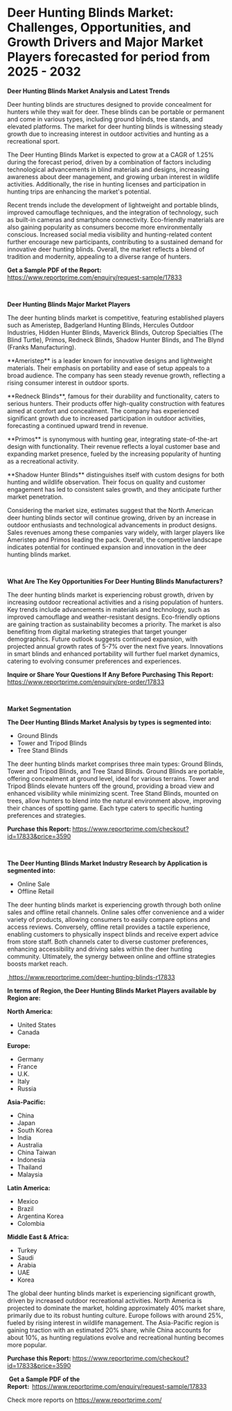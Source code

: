 <p><h1>Deer Hunting Blinds Market: Challenges, Opportunities, and Growth Drivers and Major Market Players forecasted for period from 2025 - 2032</h1></p><p><strong>Deer Hunting Blinds Market Analysis and Latest Trends</strong></p>
<p><p>Deer hunting blinds are structures designed to provide concealment for hunters while they wait for deer. These blinds can be portable or permanent and come in various types, including ground blinds, tree stands, and elevated platforms. The market for deer hunting blinds is witnessing steady growth due to increasing interest in outdoor activities and hunting as a recreational sport.</p><p>The Deer Hunting Blinds Market is expected to grow at a CAGR of 1.25% during the forecast period, driven by a combination of factors including technological advancements in blind materials and designs, increasing awareness about deer management, and growing urban interest in wildlife activities. Additionally, the rise in hunting licenses and participation in hunting trips are enhancing the market's potential.</p><p>Recent trends include the development of lightweight and portable blinds, improved camouflage techniques, and the integration of technology, such as built-in cameras and smartphone connectivity. Eco-friendly materials are also gaining popularity as consumers become more environmentally conscious. Increased social media visibility and hunting-related content further encourage new participants, contributing to a sustained demand for innovative deer hunting blinds. Overall, the market reflects a blend of tradition and modernity, appealing to a diverse range of hunters.</p></p>
<p><strong>Get a Sample PDF of the Report:&nbsp;</strong> <a href="https://www.reportprime.com/enquiry/request-sample/17833?utm_campaign=3368&utm_medium=2&utm_source=Github&utm_content=ia&utm_term=18032025&utm_id=deer-hunting-blinds">https://www.reportprime.com/enquiry/request-sample/17833</a></p>
<p>&nbsp;</p>
<p><strong>Deer Hunting Blinds Major Market Players</strong></p>
<p><p>The deer hunting blinds market is competitive, featuring established players such as Ameristep, Badgerland Hunting Blinds, Hercules Outdoor Industries, Hidden Hunter Blinds, Maverick Blinds, Outcrop Specialties (The Blind Turtle), Primos, Redneck Blinds, Shadow Hunter Blinds, and The Blynd (Franks Manufacturing).</p><p>**Ameristep** is a leader known for innovative designs and lightweight materials. Their emphasis on portability and ease of setup appeals to a broad audience. The company has seen steady revenue growth, reflecting a rising consumer interest in outdoor sports.</p><p>**Redneck Blinds**, famous for their durability and functionality, caters to serious hunters. Their products offer high-quality construction with features aimed at comfort and concealment. The company has experienced significant growth due to increased participation in outdoor activities, forecasting a continued upward trend in revenue.</p><p>**Primos** is synonymous with hunting gear, integrating state-of-the-art design with functionality. Their revenue reflects a loyal customer base and expanding market presence, fueled by the increasing popularity of hunting as a recreational activity.</p><p>**Shadow Hunter Blinds** distinguishes itself with custom designs for both hunting and wildlife observation. Their focus on quality and customer engagement has led to consistent sales growth, and they anticipate further market penetration.</p><p>Considering the market size, estimates suggest that the North American deer hunting blinds sector will continue growing, driven by an increase in outdoor enthusiasts and technological advancements in product designs. Sales revenues among these companies vary widely, with larger players like Ameristep and Primos leading the pack. Overall, the competitive landscape indicates potential for continued expansion and innovation in the deer hunting blinds market.</p></p>
<p>&nbsp;</p>
<p><strong>What Are The Key Opportunities For Deer Hunting Blinds Manufacturers?</strong></p>
<p><p>The deer hunting blinds market is experiencing robust growth, driven by increasing outdoor recreational activities and a rising population of hunters. Key trends include advancements in materials and technology, such as improved camouflage and weather-resistant designs. Eco-friendly options are gaining traction as sustainability becomes a priority. The market is also benefiting from digital marketing strategies that target younger demographics. Future outlook suggests continued expansion, with projected annual growth rates of 5-7% over the next five years. Innovations in smart blinds and enhanced portability will further fuel market dynamics, catering to evolving consumer preferences and experiences.</p></p>
<p><strong>Inquire or Share Your Questions If Any Before Purchasing This Report:</strong> <a href="https://www.reportprime.com/enquiry/pre-order/17833?utm_campaign=3368&utm_medium=2&utm_source=Github&utm_content=ia&utm_term=18032025&utm_id=deer-hunting-blinds">https://www.reportprime.com/enquiry/pre-order/17833</a></p>
<p>&nbsp;</p>
<p><strong>Market Segmentation</strong></p>
<p><strong>The Deer Hunting Blinds Market Analysis by types is segmented into:</strong></p>
<p><ul><li>Ground Blinds</li><li>Tower and Tripod Blinds</li><li>Tree Stand Blinds</li></ul></p>
<p><p>The deer hunting blinds market comprises three main types: Ground Blinds, Tower and Tripod Blinds, and Tree Stand Blinds. Ground Blinds are portable, offering concealment at ground level, ideal for various terrains. Tower and Tripod Blinds elevate hunters off the ground, providing a broad view and enhanced visibility while minimizing scent. Tree Stand Blinds, mounted on trees, allow hunters to blend into the natural environment above, improving their chances of spotting game. Each type caters to specific hunting preferences and strategies.</p></p>
<p><strong>Purchase this Report:&nbsp;</strong><a href="https://www.reportprime.com/checkout?id=17833&price=3590&utm_campaign=3368&utm_medium=2&utm_source=Github&utm_content=ia&utm_term=18032025&utm_id=deer-hunting-blinds">https://www.reportprime.com/checkout?id=17833&price=3590</a></p>
<p>&nbsp;</p>
<p><strong>The Deer Hunting Blinds Market Industry Research by Application is segmented into:</strong></p>
<p><ul><li>Online Sale</li><li>Offline Retail</li></ul></p>
<p><p>The deer hunting blinds market is experiencing growth through both online sales and offline retail channels. Online sales offer convenience and a wider variety of products, allowing consumers to easily compare options and access reviews. Conversely, offline retail provides a tactile experience, enabling customers to physically inspect blinds and receive expert advice from store staff. Both channels cater to diverse customer preferences, enhancing accessibility and driving sales within the deer hunting community. Ultimately, the synergy between online and offline strategies boosts market reach.</p></p>
<p><a href="https://www.reportprime.com/deer-hunting-blinds-r17833?utm_campaign=3368&utm_medium=2&utm_source=Github&utm_content=ia&utm_term=18032025&utm_id=deer-hunting-blinds">&nbsp;https://www.reportprime.com/deer-hunting-blinds-r17833</a></p>
<p><strong>In terms of Region, the Deer Hunting Blinds Market Players available by Region are:</strong></p>
<p>
    <p> <strong> North America: </strong>
        <ul>
            <li>United States</li>
            <li>Canada</li>
        </ul>
        </p> 
    <p> <strong> Europe: </strong>
        <ul>
            <li>Germany</li>
            <li>France</li>
            <li>U.K.</li>
            <li>Italy</li>
            <li>Russia</li>
        </ul>
        </p> 
    <p> <strong> Asia-Pacific: </strong>
        <ul>
            <li>China</li>
            <li>Japan</li>
            <li>South Korea</li>
            <li>India</li>
            <li>Australia</li>
            <li>China Taiwan</li>
            <li>Indonesia</li>
            <li>Thailand</li>
            <li>Malaysia</li>
        </ul>
        </p> 
    <p> <strong> Latin America: </strong>
        <ul>
            <li>Mexico</li>
            <li>Brazil</li>
            <li>Argentina Korea</li>
            <li>Colombia</li>
        </ul>
        </p> 
    <p> <strong> Middle East & Africa: </strong>
        <ul>
            <li>Turkey</li>
            <li>Saudi</li>
            <li>Arabia</li>
            <li>UAE</li>
            <li>Korea</li>
        </ul>
    </p>
    </p>
<p><p>The global deer hunting blinds market is experiencing significant growth, driven by increased outdoor recreational activities. North America is projected to dominate the market, holding approximately 40% market share, primarily due to its robust hunting culture. Europe follows with around 25%, fueled by rising interest in wildlife management. The Asia-Pacific region is gaining traction with an estimated 20% share, while China accounts for about 10%, as hunting regulations evolve and recreational hunting becomes more popular.</p></p>
<p><strong>Purchase this Report: </strong><a href="https://www.reportprime.com/checkout?id=17833&price=3590&utm_campaign=3368&utm_medium=2&utm_source=Github&utm_content=ia&utm_term=18032025&utm_id=deer-hunting-blinds">https://www.reportprime.com/checkout?id=17833&price=3590</a></p>
<p>&nbsp;<strong>Get a Sample PDF of the Report:&nbsp;&nbsp;</strong><a href="https://www.reportprime.com/enquiry/request-sample/17833?utm_campaign=3368&utm_medium=2&utm_source=Github&utm_content=ia&utm_term=18032025&utm_id=deer-hunting-blinds">https://www.reportprime.com/enquiry/request-sample/17833</a></p>
<p><strong></strong></p>
<p>Check more reports on <a href="https://www.reportprime.com/?utm_campaign=3368&utm_medium=2&utm_source=Github&utm_content=ia&utm_term=18032025&utm_id=deer-hunting-blinds">https://www.reportprime.com/</a></p>